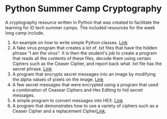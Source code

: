 # Python Summer Camp Cryptography
A cryptography resource written in Python that was created to facilitate the learning for iD tech summer camps. The included resources for the week long camp include.

1. An example on how to write simple Python classes. [Link](https://github.com/janavarro95/8BitCrypto/tree/master/Class%20Example)
2. A fake virus program that creates a lot of .txt files that have the hidden phrase "I am the virus". It is then the student's job to create a program that reads all the contents of these files, decode them using certain Ciphers such as the Ceaser Cipher, and report back what .txt file has the secret phrase. [Link](https://github.com/janavarro95/8BitCrypto/tree/master/FakeVirusProgram)
3. A program that encrypts secret messages into an image by modifying the alpha values of pixels on the image. [Link](https://github.com/janavarro95/8BitCrypto/tree/master/ImageProgram)
4. A few secret messages that were encrypted using a program that used a combination of Ceasear Ciphers and Hex Editing to hid secret messages.
5. A simple program to convert messages into HEX. [Link](https://github.com/janavarro95/Python-iDTech-Cryptography/tree/master/HexConverter)
6. A program that demonstrates how to use a variety of ciphers such as a Ceaser Cipher and a replacement Cipher[Link](https://github.com/janavarro95/Python-iDTech-Cryptography/tree/master/ShiftCypher).
